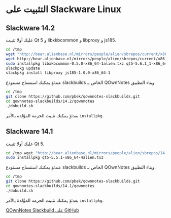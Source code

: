 # التثبيت على Slackware Linux

## Slackware 14.2

عليك أولا تثبيت Qt&nbsp;5 و&nbsp;libxkbcommon و&nbsp;libproxy و&nbsp;js185.

```bash
cd /tmp
wget "http://bear.alienbase.nl/mirrors/people/alien/sbrepos/current/x86_64/qt5/qt5-5.6.1_1-x86_64-1alien.txz"
wget http://bear.alienbase.nl/mirrors/people/alien/sbrepos/current/x86_64/libxkbcommon/libxkbcommon-0.5.0-x86_64-1alien.txz
sudo installpkg libxkbcommon-0.5.0-x86_64-1alien.txz qt5-5.6.1_1-x86_64-1alien.txz
slackpkg update
slackpkg install libproxy js185-1.0.0-x86_64-1
```

عندئذٍ يمكنك استنساخ مستودع slackbuilds الخاص بـ&nbsp;QOwnNotes وبناء التطبيق.

```bash
cd /tmp
git clone https://github.com/pbek/qownnotes-slackbuilds.git
cd qownnotes-slackbuilds/14.2/qownnotes
./dobuild.sh
```

بعدئذٍ يمكنك تثبيت الحزمة الموَّلدة بالأمر `installpkg`.

## Slackware 14.1

عليك أولا تثبيت Qt&nbsp;5.

```bash
cd /tmp wget "http://bear.alienbase.nl/mirrors/people/alien/sbrepos/14.1/x86_64/qt5/qt5-5.5.1-x86_64-4alien.txz"
sudo installpkg qt5-5.5.1-x86_64-4alien.txz
```

عندئذٍ يمكنك استنساخ مستودع slackbuilds الخاص بـ&nbsp;QOwnNotes وبناء التطبيق.

```bash
cd /tmp
git clone https://github.com/pbek/qownnotes-slackbuilds.git
cd qownnotes-slackbuilds/14.1/qownnotes
./dobuild.sh
```

بعدئذٍ يمكنك تثبيت الحزمة الموَّلدة بالأمر `installpkg`.

[QOwnNotes Slackbuild على GitHub](https://github.com/pbek/qownnotes-slackbuilds/)
